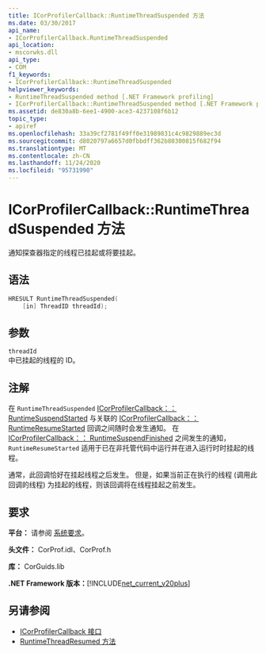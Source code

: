 ```yaml
---
title: ICorProfilerCallback::RuntimeThreadSuspended 方法
ms.date: 03/30/2017
api_name:
- ICorProfilerCallback.RuntimeThreadSuspended
api_location:
- mscorwks.dll
api_type:
- COM
f1_keywords:
- ICorProfilerCallback::RuntimeThreadSuspended
helpviewer_keywords:
- RuntimeThreadSuspended method [.NET Framework profiling]
- ICorProfilerCallback::RuntimeThreadSuspended method [.NET Framework profiling]
ms.assetid: de830a8b-6ee1-4900-ace3-4237108f6b12
topic_type:
- apiref
ms.openlocfilehash: 33a39cf2781f49ff0e31989831c4c9829889ec3d
ms.sourcegitcommit: d8020797a6657d0fbbdff362b80300815f682f94
ms.translationtype: MT
ms.contentlocale: zh-CN
ms.lasthandoff: 11/24/2020
ms.locfileid: "95731990"
---
```

# <a name="icorprofilercallbackruntimethreadsuspended-method"></a>ICorProfilerCallback::RuntimeThreadSuspended 方法

通知探查器指定的线程已挂起或将要挂起。  
  
## <a name="syntax"></a>语法  
  
```cpp  
HRESULT RuntimeThreadSuspended(  
    [in] ThreadID threadId);  
```  
  
## <a name="parameters"></a>参数  

 `threadId`  
 中已挂起的线程的 ID。  
  
## <a name="remarks"></a>注解  

 在 `RuntimeThreadSuspended` [ICorProfilerCallback：： RuntimeSuspendStarted](icorprofilercallback-runtimesuspendstarted-method.md) 与关联的 [ICorProfilerCallback：： RuntimeResumeStarted](icorprofilercallback-runtimeresumestarted-method.md) 回调之间随时会发生通知。 在 [ICorProfilerCallback：： RuntimeSuspendFinished](icorprofilercallback-runtimesuspendfinished-method.md) 之间发生的通知， `RuntimeResumeStarted` 适用于已在非托管代码中运行并在进入运行时时挂起的线程。  
  
 通常，此回调恰好在挂起线程之后发生。 但是，如果当前正在执行的线程 (调用此回调的线程) 为挂起的线程，则该回调将在线程挂起之前发生。  
  
## <a name="requirements"></a>要求  

 **平台：** 请参阅 [系统要求](../../get-started/system-requirements.md)。  
  
 **头文件：** CorProf.idl、CorProf.h  
  
 **库：** CorGuids.lib  
  
 **.NET Framework 版本：**[!INCLUDE[net_current_v20plus](../../../../includes/net-current-v20plus-md.md)]  
  
## <a name="see-also"></a>另请参阅

- [ICorProfilerCallback 接口](icorprofilercallback-interface.md)
- [RuntimeThreadResumed 方法](icorprofilercallback-runtimethreadresumed-method.md)
